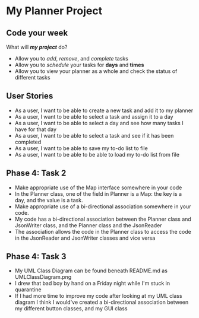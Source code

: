 # My Planner Project

## Code your week

What will ***my project*** do?
- Allow you to *add*, *remove*, and *complete* tasks
- Allow you to *schedule* your tasks for **days** and **times**
- Allow you to view your planner as a whole and check the status of different tasks

## User Stories
- As a user, I want to be able to create a new task and add it to my planner
- As a user, I want to be able to select a task and assign it to a day
- As a user, I want to be able to select a day and see how many tasks I have for that day
- As a user, I want to be able to select a task and see if it has been completed
- As a user, I want to be able to save my to-do list to file
- As a user, I want to be able to be able to load my to-do list from file

## Phase 4: Task 2
- Make appropriate use of the Map interface somewhere in your code
- In the Planner class, one of the field in Planner is a Map: the key is a day, and the value is a task.
- Make appropriate use of a bi-directional association somewhere in your code.
- My code has a bi-directional association between the Planner class and JsonWriter class, and the Planner class and
  the JsonReader
- The association allows the code in the Planner class to access the code in the JsonReader and JsonWriter classes
  and vice versa 
  
## Phase 4: Task 3
- My UML Class Diagram can be found beneath README.md as UMLClassDiagram.png
- I drew that bad boy by hand on a Friday night while I'm stuck in quarantine
- If I had more time to improve my code after looking at my UML class diagram I think I would've created a
    bi-directional association between my different button classes, and my GUI class
